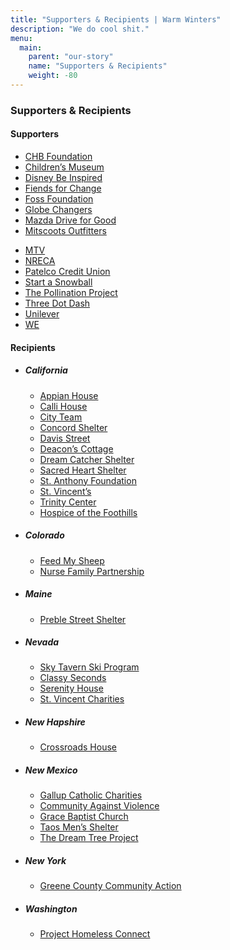```yaml
---
title: "Supporters & Recipients | Warm Winters"
description: "We do cool shit."
menu:
  main:
    parent: "our-story"
    name: "Supporters & Recipients"
    weight: -80
---
```


<h3>Supporters &amp; Recipients</h3>

<h4>Supporters</h4>

<div class="link-list-simple">
  <ul>
    <li><a href="http://charlottehelenbaconfoundation.org/?portfolio=corinne-hindes-finalist" target="_blank">CHB Foundation <i data-feather="external-link"></i></a></li>
    <li><a href="https://www.childrensmuseum.org/blog/power-children-awards" target="_blank">Children&rsquo;s Museum <i data-feather="external-link"></i></a></li>
    <li><a href="https://ysa.org/grants/youth-grants/disney/" target="_blank">Disney Be Inspired <i data-feather="external-link"></i></a></li>
    <li><a href="https://ysa.org/grants/youth-grants/disney/" target="_blank">Fiends for Change <i data-feather="external-link"></i></a></li>
    <li><a href="http://www.foss-foundation.org/index.htm" target="_blank">Foss Foundation <i data-feather="external-link"></i></a></li>
    <li><a href="https://globechangers.jeffersonawards.org/" target="_blank">Globe Changers <i data-feather="external-link"></i></a></li>
    <li><a href="https://insidemazda.mazdausa.com/press-release/2016-mazda-drive-for-good-nonprofit-contest/" target="_blank">Mazda Drive for Good <i data-feather="external-link"></i></a></li>
    <li><a href="https://www.mitscoots.com/" target="_blank">Mitscoots Outfitters <i data-feather="external-link"></i></a></li>
  </ul>
  <ul>
    <li><a href="http://www.mtv.com/news/2243434/high-school-trailblazers/" target="_blank">MTV <i data-feather="external-link"></i></a></li>
    <li><a href="https://www.electric.coop/our-organization/" target="_blank">NRECA <i data-feather="external-link"></i></a></li>
    <li><a href="https://www.patelco.org/" target="_blank">Patelco Credit Union <i data-feather="external-link"></i></a></li>
    <li><a href="http://startasnowball.com/grant-money-gets-ski-resorts-to-help-homeless/" target="_blank">Start a Snowball <i data-feather="external-link"></i></a></li>
    <li><a href="https://thepollinationproject.org/grants-awarded/corinne-hindes-and-katrine-kirsebom-warm-winters/" target="_blank">The Pollination Project <i data-feather="external-link"></i></a></li>
    <li><a href="http://www.threedotdash.org/" target="_blank">Three Dot Dash <i data-feather="external-link"></i></a></li>
    <li><a href="https://brightfuture.unilever.us/" target="_blank">Unilever <i data-feather="external-link"></i></a></li>
    <li><a href="https://www.we.org/" target="_blank">WE <i data-feather="external-link"></i></a></li>
  </ul>
</div>

<h4>Recipients</h4>

<ul class="link-list-list link-list-list-wide">
  <li>
    <h5>California</h5>
    <ul class="link-list">
      <li><a href="" target="_blank">Appian House <i data-feather="external-link"></i></a></li>
      <li><a href="" target="_blank">Calli House <i data-feather="external-link"></i></a></li>
      <li><a href="" target="_blank">City Team <i data-feather="external-link"></i></a></li>
      <li><a href="" target="_blank">Concord Shelter <i data-feather="external-link"></i></a></li>
      <li><a href="" target="_blank">Davis Street <i data-feather="external-link"></i></a></li>
      <li><a href="" target="_blank">Deacon&rsquo;s Cottage <i data-feather="external-link"></i></a></li>
      <li><a href="" target="_blank">Dream Catcher Shelter <i data-feather="external-link"></i></a></li>
      <li><a href="" target="_blank">Sacred Heart Shelter <i data-feather="external-link"></i></a></li>
      <li><a href="" target="_blank">St. Anthony Foundation <i data-feather="external-link"></i></a></li>
      <li><a href="" target="_blank">St. Vincent&rsquo;s <i data-feather="external-link"></i></a></li>
      <li><a href="" target="_blank">Trinity Center <i data-feather="external-link"></i></a></li>
      <li><a href="" target="_blank">Hospice of the Foothills <i data-feather="external-link"></i></a></li>
    </ul>
  </li>
  <li>
    <h5>Colorado</h5>
    <ul class="link-list">
      <li><a href="" target="_blank">Feed My Sheep <i data-feather="external-link"></i></a></li>
      <li><a href="" target="_blank">Nurse Family Partnership <i data-feather="external-link"></i></a></li>
    </ul>
  </li>
  <li>
    <h5>Maine</h5>
    <ul class="link-list">
      <li><a href="" target="_blank">Preble Street Shelter <i data-feather="external-link"></i></a></li>
    </ul>
  </li>
  <li>
    <h5>Nevada</h5>
    <ul class="link-list">
      <li><a href="" target="_blank">Sky Tavern Ski Program <i data-feather="external-link"></i></a></li>
      <li><a href="" target="_blank">Classy Seconds <i data-feather="external-link"></i></a></li>
      <li><a href="" target="_blank">Serenity House <i data-feather="external-link"></i></a></li>
      <li><a href="" target="_blank">St. Vincent Charities <i data-feather="external-link"></i></a></li>
    </ul>
  </li>
  <li>
    <h5>New Hapshire</h5>
    <ul class="link-list">
      <li><a href="" target="_blank">Crossroads House <i data-feather="external-link"></i></a></li>
    </ul>
  </li>
  <li>
    <h5>New Mexico</h5>
    <ul class="link-list">
      <li><a href="" target="_blank">Gallup Catholic Charities <i data-feather="external-link"></i></a></li>
      <li><a href="" target="_blank">Community Against Violence <i data-feather="external-link"></i></a></li>
      <li><a href="" target="_blank">Grace Baptist Church <i data-feather="external-link"></i></a></li>
      <li><a href="" target="_blank">Taos Men&rsquo;s Shelter <i data-feather="external-link"></i></a></li>
      <li><a href="" target="_blank">The Dream Tree Project <i data-feather="external-link"></i></a></li>
    </ul>
  </li>
  <li>
    <h5>New York</h5>
    <ul class="link-list">
      <li><a href="" target="_blank"> Greene County Community Action <i data-feather="external-link"></i></a></li>
    </ul>
  </li>
  <li>
    <h5>Washington</h5>
    <ul class="link-list">
      <li><a href="" target="_blank">Project Homeless Connect <i data-feather="external-link"></i></a></li>
    </ul>
  </li>
</ul>
